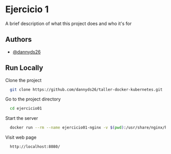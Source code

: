 
# Ejercicio 1

A brief description of what this project does and who it's for


## Authors

- [@dannyds26](https://www.github.com/dannyds26)


## Run Locally

Clone the project

```bash
  git clone https://github.com/dannyds26/taller-docker-kubernetes.git
```

Go to the project directory

```bash
  cd ejercicio01
```

Start the server

```bash
  docker run --rm --name ejercicio01-nginx -v $(pwd):/usr/share/nginx/html:ro -d -p 8080:80 nginx
```

Visit web page

```bash
  http://localhost:8080/
```
